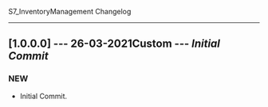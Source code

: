 S7_InventoryManagement Changelog

----------

## [1.0.0.0] --- 26-03-2021Custom --- **_Initial Commit_**

### NEW

* Initial Commit.



